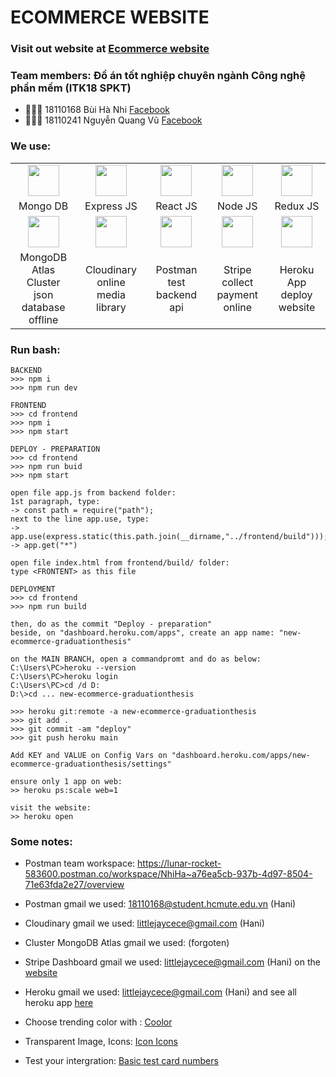# ECOMMERCE WEBSITE

### Visit out website at [Ecommerce website]()

### Team members: Đồ án tốt nghiệp chuyên ngành Công nghệ phần mềm (ITK18 SPKT)

- 👩🏻‍💻 18110168 Bùi Hà Nhi [Facebook](https://www.facebook.com/bhanih)
- 👨🏻‍💻 18110241 Nguyễn Quang Vũ [Facebook](https://www.facebook.com/quangvungn)

### We use:
<table>
  <tr>
    <td align="center">
      <a href="https://github.com/jay-pro/new-ecommerce-graduationthesis" target="_blank">
        <img src="https://github.com/jay-pro/new-ecommerce-graduationthesis/tree/main/Documents/ReadmeImages/mongodb.png" width="50" />
      </a>
    </td>
    <td align="center">
      <a href="https://github.com/jay-pro/new-ecommerce-graduationthesis" target="_blank">
        <img src="https://github.com/jay-pro/new-ecommerce-graduationthesis/tree/main/Documents/ReadmeImages/expressjs.png" width="50" />
      </a>
    </td>
    <td align="center">
      <a href="https://github.com/jay-pro/new-ecommerce-graduationthesis" target="_blank">
        <img src="https://github.com/jay-pro/new-ecommerce-graduationthesis/tree/main/Documents/ReadmeImages/reactjs.png" width="50" />
      </a>
    </td>
    <td align="center">
      <a href="https://github.com/jay-pro/new-ecommerce-graduationthesis" target="_blank">
        <img src="https://github.com/jay-pro/new-ecommerce-graduationthesis/tree/main/Documents/ReadmeImages/nodejs.png" width="50" />
      </a>
    </td>
    <td align="center">
      <a href="https://github.com/jay-pro/new-ecommerce-graduationthesis" target="_blank">
        <img src="https://github.com/jay-pro/new-ecommerce-graduationthesis/tree/main/Documents/ReadmeImages/redux.png" width="50" />
      </a>
    </td>
  </tr>
  <tr>
    <td width="160" align="center">Mongo DB</td>
    <td width="160" align="center">Express JS</td>
    <td width="160" align="center">React JS</td>
    <td width="160" align="center">Node JS</td>
    <td width="160" align="center">Redux JS</td>
  </tr>
  <tr>
    <td align="center">
      <a href="https://cloud.mongodb.com/" target="_blank">
        <img src="https://github.com/jay-pro/new-ecommerce-graduationthesis/tree/main/Documents/ReadmeImages/mongodbatlas.png" width="50" />
      </a>
    </td>
    <td align="center">
      <a href="https://cloudinary.com" target="_blank">
        <img src="https://github.com/jay-pro/new-ecommerce-graduationthesis/tree/main/Documents/ReadmeImages/cloudinary.png" width="50" />
      </a>
    </td>
    <td align="center">
      <a href="https://www.postman.com/" target="_blank">
        <img src="https://github.com/jay-pro/new-ecommerce-graduationthesis/tree/main/Documents/ReadmeImages/postman.png" width="50" />
      </a>
    </td>
    <td align="center">
      <a href="https://help.jungleworks.com/tiger/how-to-configure-your-stripe-account-and-get-api-keys-for-your-marketplace/" target="_blank">
        <img src="https://github.com/jay-pro/new-ecommerce-graduationthesis/tree/main/Documents/ReadmeImages/stripe.png" width="50" />
      </a>
    </td>
    <td align="center">
      <a href="https://devcenter.heroku.com/articles/heroku-cli" target="_blank">
        <img src="https://github.com/jay-pro/new-ecommerce-graduationthesis/tree/main/Documents/ReadmeImages/heroku.png" width="50" />
      </a>
    </td>
  </tr>
  <tr>
    <td width="160" align="center">MongoDB Atlas Cluster<br/>json database offline</td>
    <td width="160" align="center">Cloudinary<br/>online media library</td>
    <td width="160" align="center">Postman<br/>test backend api</td>
    <td width="160" align="center">Stripe<br/>collect payment online</td>
    <td width="160" align="center">Heroku App<br/>deploy website</td>
  </tr>
</table>

### Run bash:

<!--START_SECTION:waka-->

```text
BACKEND
>>> npm i
>>> npm run dev
```

```text
FRONTEND
>>> cd frontend
>>> npm i
>>> npm start
```

```text
DEPLOY - PREPARATION
>>> cd frontend
>>> npm run buid
>>> npm start

open file app.js from backend folder:
1st paragraph, type:
-> const path = require("path");
next to the line app.use, type:
-> app.use(express.static(this.path.join(__dirname,"../frontend/build")));
-> app.get("*")

open file index.html from frontend/build/ folder:
type <FRONTENT> as this file
```

```text
DEPLOYMENT
>>> cd frontend
>>> npm run build

then, do as the commit "Deploy - preparation"
beside, on "dashboard.heroku.com/apps", create an app name: "new-ecommerce-graduationthesis"

on the MAIN BRANCH, open a commandpromt and do as below:
C:\Users\PC>heroku --version
C:\Users\PC>heroku login
C:\Users\PC>cd /d D:
D:\>cd ... new-ecommerce-graduationthesis

>>> heroku git:remote -a new-ecommerce-graduationthesis
>>> git add .
>>> git commit -am "deploy"
>>> git push heroku main

Add KEY and VALUE on Config Vars on "dashboard.heroku.com/apps/new-ecommerce-graduationthesis/settings"

ensure only 1 app on web:
>> heroku ps:scale web=1

visit the website:
>> heroku open
```

<!--END_SECTION:waka-->

### Some notes:

- Postman team workspace:
  https://lunar-rocket-583600.postman.co/workspace/NhiHa~a76ea5cb-937b-4d97-8504-71e63fda2e27/overview

- Postman gmail we used: 18110168@student.hcmute.edu.vn (Hani)

- Cloudinary gmail we used: littlejaycece@gmail.com (Hani)

- Cluster MongoDB Atlas gmail we used: (forgoten)

- Stripe Dashboard gmail we used: littlejaycece@gmail.com (Hani) on the [website](https://dashboard.stripe.com)

- Heroku gmail we used: littlejaycece@gmail.com (Hani) and see all heroku app [here](https://dashboard.heroku.com/apps)

- Choose trending color with : [Coolor](https://coolors.co/palettes/trending)

- Transparent Image, Icons: [Icon Icons](https://icon-icons.com/)

- Test your intergration: [Basic test card numbers](https://stripe.com/docs/testing)
